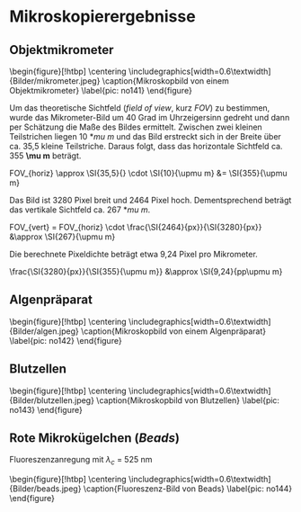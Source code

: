 # Mikroskopierergebnisse

## Objektmikrometer

\begin{figure}[!htbp]
\centering
\includegraphics[width=0.6\textwidth]{Bilder/mikrometer.jpeg}
\caption{Mikroskopbild von einem Objektmikrometer}
\label{pic: no141}
\end{figure}


Um das theoretische Sichtfeld (*field of view*, kurz *FOV*) zu bestimmen, wurde das Mikrometer-Bild um 40 Grad im Uhrzeigersinn gedreht und dann per Schätzung die Maße des Bildes ermittelt. Zwischen zwei kleinen Teilstrichen liegen 10 **mu m* und das Bild erstreckt sich in der Breite über ca. 35,5 kleine Teilstriche. Daraus folgt, dass das horizontale Sichtfeld ca. 355 **\mu m**  beträgt.


FOV_{horiz} \approx \SI{35,5}{} \cdot \SI{10}{\upmu m} &= \SI{355}{\upmu m}  

Das Bild ist 3280 Pixel breit und 2464 Pixel hoch. Dementsprechend beträgt das vertikale Sichtfeld ca. 267 **mu m*.

FOV_{vert} = FOV_{horiz} \cdot \frac{\SI{2464}{px}}{\SI{3280}{px}} &\approx \SI{267}{\upmu m} 

Die berechnete Pixeldichte beträgt etwa 9,24 Pixel pro Mikrometer.

\frac{\SI{3280}{px}}{\SI{355}{\upmu m}} &\approx \SI{9,24}{pp\upmu m} 


## Algenpräparat

\begin{figure}[!htbp]
\centering
\includegraphics[width=0.6\textwidth]{Bilder/algen.jpeg}
\caption{Mikroskopbild von einem Algenpräparat}
\label{pic: no142}
\end{figure}

## Blutzellen

\begin{figure}[!htbp]
\centering
\includegraphics[width=0.6\textwidth]{Bilder/blutzellen.jpeg}
\caption{Mikroskopbild von Blutzellen}
\label{pic: no143}
\end{figure}



## Rote Mikrokügelchen (*Beads*)
Fluoreszenzanregung mit $\lambda_{c}$ = 525 nm

\begin{figure}[!htbp]
\centering
\includegraphics[width=0.6\textwidth]{Bilder/beads.jpeg}
\caption{Fluoreszenz-Bild von Beads}
\label{pic: no144}
\end{figure}
